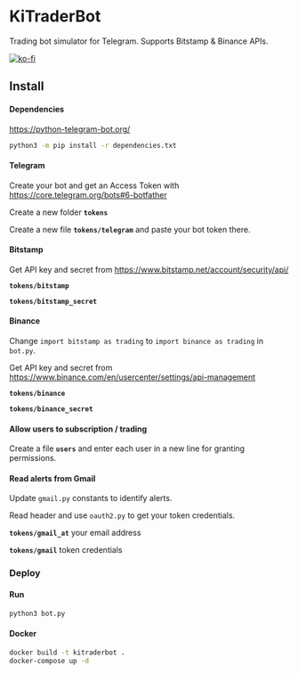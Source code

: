 # KiTraderBot
Trading bot simulator for Telegram. Supports Bitstamp & Binance APIs.

[![ko-fi](https://www.ko-fi.com/img/githubbutton_sm.svg)](https://ko-fi.com/carleslc)

## Install

#### Dependencies

https://python-telegram-bot.org/

```bash
python3 -m pip install -r dependencies.txt
```

#### Telegram

Create your bot and get an Access Token with https://core.telegram.org/bots#6-botfather

Create a new folder **`tokens`**

Create a new file **`tokens/telegram`** and paste your bot token there.

#### Bitstamp

Get API key and secret from https://www.bitstamp.net/account/security/api/

**`tokens/bitstamp`**

**`tokens/bitstamp_secret`**

#### Binance

Change `import bitstamp as trading` to `import binance as trading` in `bot.py`.

Get API key and secret from https://www.binance.com/en/usercenter/settings/api-management

**`tokens/binance`**

**`tokens/binance_secret`**

#### Allow users to subscription / trading

Create a file **`users`** and enter each user in a new line for granting permissions.

#### Read alerts from Gmail

Update `gmail.py` constants to identify alerts.

Read header and use `oauth2.py` to get your token credentials.

**`tokens/gmail_at`** your email address

**`tokens/gmail`** token credentials

### Deploy

#### Run

```bash
python3 bot.py
```

#### Docker

```bash
docker build -t kitraderbot .
docker-compose up -d
```
